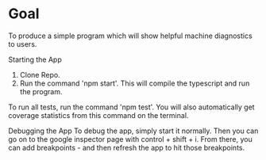 # Goal

To produce a simple program which will show helpful machine diagnostics to users.

Starting the App

1. Clone Repo.
2. Run the command 'npm start'. This will compile the typescript and run the program.

To run all tests, run the command 'npm test'. You will also automatically get coverage statistics from
this command on the terminal.

Debugging the App
To debug the app, simply start it normally. Then you can go on to the google inspector page with control + shift + i. From there, you can add breakpoints - and then refresh the app to hit those breakpoints.
